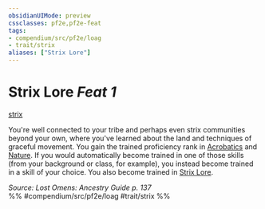 ```yaml
---
obsidianUIMode: preview
cssclasses: pf2e,pf2e-feat
tags:
- compendium/src/pf2e/loag
- trait/strix
aliases: ["Strix Lore"]
---
```

# Strix Lore  *Feat 1*  
[strix](rules/traits/strix-loag.md "Strix Ancestry & Heritage Trait")  


You're well connected to your tribe and perhaps even strix communities beyond your own, where you've learned about the land and techniques of graceful movement. You gain the trained proficiency rank in [Acrobatics](compendium/skills.md#Acrobatics) and [Nature](compendium/skills.md#Nature). If you would automatically become trained in one of those skills (from your background or class, for example), you instead become trained in a skill of your choice. You also become trained in [Strix Lore](compendium/skills.md#Lore).

*Source: Lost Omens: Ancestry Guide p. 137*  
%% #compendium/src/pf2e/loag #trait/strix %%